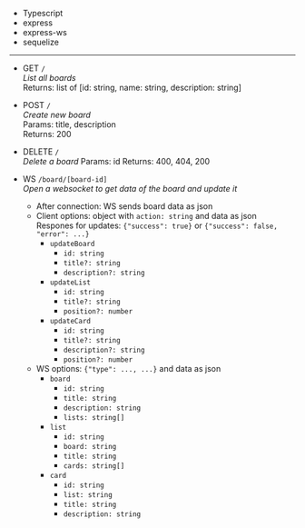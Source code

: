 - Typescript 
- express 
- express-ws
- sequelize

---

- GET  `/`  
    _List all boards_  
    Returns: list of [id: string, name: string, description: string]

- POST `/`  
    _Create new board_   
    Params: title, description   
    Returns: 200

- DELETE `/`    
    _Delete a board_
    Params: id
    Returns: 400, 404, 200

- WS `/board/[board-id]`  
    _Open a websocket to get data of the board and update it_   
    - After connection: WS sends board data as json   
    - Client options: object with `action: string` and data as json   
      Respones for updates: `{"success": true}` or `{"success": false, "error": ...}`
        - `updateBoard`   
            - `id: string`
            - `title?: string`
            - `description?: string`
        - `updateList`
            - `id: string`
            - `title?: string`
            - `position?: number`
        - `updateCard`
            - `id: string`
            - `title?: string`
            - `description?: string`
            - `position?: number`
    - WS options: `{"type": ..., ...}` and data as json
        - `board`
            - `id: string`
            - `title: string`
            - `description: string`
            - `lists: string[]`
        - `list`
            - `id: string`
            - `board: string` 
            - `title: string`
            - `cards: string[]`
        - `card`
            - `id: string`
            - `list: string`
            - `title: string`
            - `description: string`
